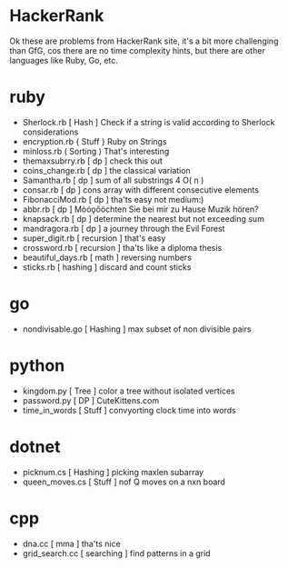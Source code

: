 # HackerRank

Ok these are problems from HackerRank site, it's a bit more 
challenging than GfG, cos there are no time complexity hints,
but there are other languages like Ruby, Go, etc.

# ruby
- Sherlock.rb [ Hash ] Check if a string is valid according to Sherlock considerations
- encryption.rb { Stuff } Ruby on Strings
- minloss.rb ( Sorting ) That's interesting
- themaxsubrry.rb [ dp ] check this out
- coins_change.rb [ dp ] the classical variation
- Samantha.rb [ dp ] sum of all substrings 4 O( n )
- consar.rb [ dp ] cons array with different consecutive elements
- FibonacciMod.rb [ dp ] tha'ts easy not medium:)
- abbr.rb [ dp ] Mòóǫőöchten Sie bei mir zu Hause Muzik hören? 
- knapsack.rb [ dp ] determine the nearest but not exceeding sum 
- mandragora.rb [ dp ] a journey through the Evil Forest
- super_digit.rb [ recursion ] that's easy
- crossword.rb [ recursion ] tha'ts like a diploma thesis 
- beautiful_days.rb [ math ] reversing numbers
- sticks.rb [ hashing ] discard and count sticks

# go
- nondivisable.go [ Hashing ] max subset of non divisible pairs

# python
- kingdom.py [ Tree ] color a tree without isolated vertices 
- password.py [ DP ] CuteKittens.com
- time_in_words [ Stuff ] convyorting clock time into words

# dotnet
- picknum.cs [ Hashing ] picking maxlen subarray
- queen_moves.cs [ Stuff ] nof Q moves on a nxn board

# cpp
- dna.cc [ mma ] tha'ts nice
- grid_search.cc [ searching ] find patterns in a grid


